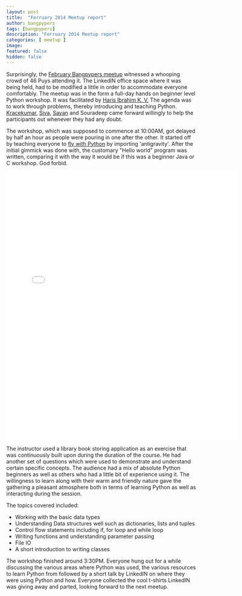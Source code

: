```yaml
---
layout: post
title:  "Ferruary 2014 Meetup report"
author: bangpypers
tags: [bangpypers]
description: "Ferruary 2014 Meetup report"
categories: [ meetup ]
image:
featured: false
hidden: false
---
```


Surprisingly, the [February Bangpypers meetup](https://www.meetup.com/BangPypers/events/125797572/) witnessed a whooping crowd of 46 Puys attending it. The LinkedIN office space where it was being held, had to be modified a little in order to accommodate everyone comfortably. The meetup was in the form a full-day hands on beginner level Python workshop. It was facilitated by [Haris Ibrahim K. V.] The agenda was to work through problems, thereby introducing and teaching Python. [Kracekumar][], [Siva][], [Sayan][] and Souradeep came forward willingly to help the participants out whenever they had any doubt.

The workshop, which was supposed to commence at 10:00AM, got delayed by half an hour as people were pouring in one after the other. It started off by teaching everyone to [fly with Python](https://xkcd.com/353/) by importing 'antigravity'. After the initial gimmick was done with, the customary "Hello world" program was written, comparing it with the way it would be if this was a beginner Java or C workshop. God forbid.

<iframe src="//instagram.com/p/kb9H-KNT4Q/embed/" width="612" height="710" frameborder="0" scrolling="no" allowtransparency="true"></iframe>

The instructor used a library book storing application as an exercise that was continuously built upon during the duration of the course. He had another set of questions which were used to demonstrate and understand certain specific concepts. The audience had a mix of absolute Python beginners as well as others who had a little bit of experience using it. The willingness to learn along with their warm and friendly nature gave the gathering a pleasant atmosphere both in terms of learning Python as well as interacting during the session.

The topics covered included:
* Working with the basic data types
* Understanding Data structures well such as dictionaries, lists and tuples
* Control flow statements including if, for loop and while loop
* Writing functions and understanding parameter passing
* File IO
* A short introduction to writing classes

The workshop finished around 3:30PM. Everyone hung out for a while discussing the various areas where Python was used, the various resources to learn Python from followed by a short talk by LinkedIN on where they were using Python and how. Everyone collected the cool t-shirts LinkedIN was giving away and parted, looking forward to the next meetup.

[Kracekumar]: https://twitter.com/kracetheking
[Sayan]: https://twitter.com/chowdhury_sayan
[Siva]: https://twitter.com/sivaa_in
[Haris Ibrahim K. V.]: https://twitter.com/harisibrahimkv
